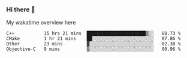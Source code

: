 ### Hi there 👋

<!--
**Jassy930/Jassy930** is a ✨ _special_ ✨ repository because its `README.md` (this file) appears on your GitHub profile.

Here are some ideas to get you started:

- 🔭 I’m currently working on ...
- 🌱 I’m currently learning ...
- 👯 I’m looking to collaborate on ...
- 🤔 I’m looking for help with ...
- 💬 Ask me about ...
- 📫 How to reach me: ...
- 😄 Pronouns: ...
- ⚡ Fun fact: ...
-->

My wakatime overview here
<!--START_SECTION:waka-->
```text
C++           15 hrs 21 mins  ██████████████████████▒░░   88.73 % 
CMake         1 hr 21 mins    ██░░░░░░░░░░░░░░░░░░░░░░░   07.86 % 
Other         23 mins         ▓░░░░░░░░░░░░░░░░░░░░░░░░   02.30 % 
Objective-C   9 mins          ▒░░░░░░░░░░░░░░░░░░░░░░░░   00.96 % 
```
<!--END_SECTION:waka-->
